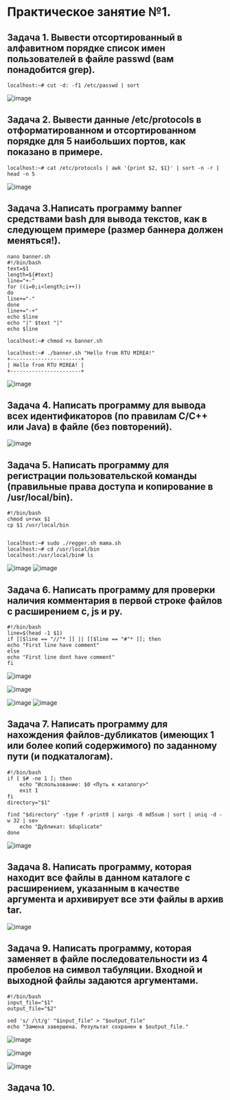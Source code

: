 # Практическое занятие №1.
## Задача 1. Вывести отсортированный в алфавитном порядке список имен пользователей в файле passwd (вам понадобится grep).
```
localhost:~# cut -d: -f1 /etc/passwd | sort

```
![image](https://github.com/user-attachments/assets/82dcd8df-c90a-44fc-a288-74bc0962d1b3)

## Задача 2. Вывести данные /etc/protocols в отформатированном и отсортированном порядке для 5 наибольших портов, как показано в примере.

```
localhost:~# cat /etc/protocols | awk '{print $2, $1}' | sort -n -r | head -n 5
```
![image](https://github.com/user-attachments/assets/fdfc1df1-b199-40ec-85f7-2fd9305844ae)

## Задача 3.Написать программу banner средствами bash для вывода текстов, как в следующем примере (размер баннера должен меняться!).

```
nano banner.sh                                          
#!/bin/bash
text=$1
length=${#text}
line="+-"
for ((i=0;i<length;i++))
do
line+="-"
done
line+="-+"
echo $line
echo "|" $text "|"
echo $line

localhost:~# chmod +x banner.sh

localhost:~# ./banner.sh "Hello from RTU MIREA!"
+-----------------------+
| Hello from RTU MIREA! |
+-----------------------+
```
![image](https://github.com/user-attachments/assets/8d49077b-a5da-495d-abc7-e07b8c6fa2f3)

## Задача 4. Написать программу для вывода всех идентификаторов (по правилам C/C++ или Java) в файле (без повторений).
![image](https://github.com/user-attachments/assets/81cf4e87-bc5a-4b69-982f-96d06b6ce620)


## Задача 5. Написать программу для регистрации пользовательской команды (правильные права доступа и копирование в /usr/local/bin).

```
#!/bin/bash
chmod u+rwx $1
cp $1 /usr/local/bin


localhost:~# sudo ./regger.sh mama.sh
localhost:~# cd /usr/local/bin
localhost:/usr/local/bin# ls
```
![image](https://github.com/user-attachments/assets/a0c1f520-1429-46a0-bc01-5a13ed0f2d12)
![image](https://github.com/user-attachments/assets/58f33e4c-aa39-4b5c-822f-fc8e9ec5ad5c)

## Задача 6. Написать программу для проверки наличия комментария в первой строке файлов с расширением c, js и py.
```
#!/bin/bash
line=$(head -1 $1)
if [[$line == "//"* ]] || [[$line == "#"* ]]; then
echo "First line have comment"
else
echo "First line dont have comment"
fi
```
![image](https://github.com/user-attachments/assets/d1457d26-5bb6-4685-91a8-b8a7ecdbcc00)

![image](https://github.com/user-attachments/assets/24b5a33b-ca09-43cd-9fc5-19e9e8c484cf)

![image](https://github.com/user-attachments/assets/01f2c3dd-71b6-44db-b128-7cbf9d77aef7)
![image](https://github.com/user-attachments/assets/06976972-00f8-451c-b36e-6793d7f6804a)



## Задача 7. Написать программу для нахождения файлов-дубликатов (имеющих 1 или более копий содержимого) по заданному пути (и подкаталогам).
```
#!/bin/bash
if [ $# -ne 1 ]; then
    echo "Использование: $0 <Путь к каталогу>"
    exit 1
fi
directory="$1"
 
find "$directory" -type f -print0 | xargs -0 md5sum | sort | uniq -d -w 32 | se>
    echo "Дубликат: $duplicate"
done
```
![image](https://github.com/user-attachments/assets/7442a48a-87e3-43e0-a636-d7fca572df30)

## Задача 8. Написать программу, которая находит все файлы в данном каталоге с расширением, указанным в качестве аргумента и архивирует все эти файлы в архив tar.
![image](https://github.com/user-attachments/assets/bbe434d7-7765-496d-aab1-dbe10ed7a150)

## Задача 9. Написать программу, которая заменяет в файле последовательности из 4 пробелов на символ табуляции. Входной и выходной файлы задаются аргументами.
```
#!/bin/bash
input_file="$1"
output_file="$2"
 
sed 's/ /\t/g' "$input_file" > "$output_file"
echo "Замена завершена. Результат сохранен в $output_file."
```
![image](https://github.com/user-attachments/assets/13c4472f-b913-4e68-824f-7b956ace2e39)

![image](https://github.com/user-attachments/assets/894746bb-b643-4d11-8179-3d5c3f4a62ff)

![image](https://github.com/user-attachments/assets/f41db448-a3c0-4270-a115-0c7e2e3b5db8)

## Задача 10.
